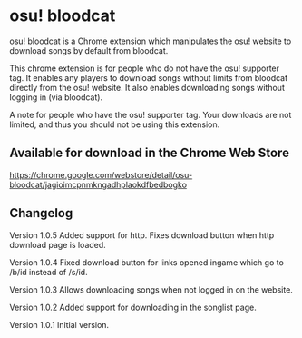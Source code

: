 # osu! bloodcat

osu! bloodcat is a Chrome extension which manipulates the osu! website to download songs by default from bloodcat.

This chrome extension is for people who do not have the osu! supporter tag. It enables any players to download songs without limits from bloodcat directly from the osu! website. It also enables downloading songs without logging in (via bloodcat).

A note for people who have the osu! supporter tag. Your downloads are not limited, and thus you should not be using this extension.

## Available for download in the Chrome Web Store

https://chrome.google.com/webstore/detail/osu-bloodcat/jagioimcpnmkngadhplaokdfbedbogko

## Changelog

Version 1.0.5
Added support for http. Fixes download button when http download page is loaded.

Version 1.0.4
Fixed download button for links opened ingame which go to /b/id instead of /s/id.

Version 1.0.3
Allows downloading songs when not logged in on the website.

Version 1.0.2
Added support for downloading in the songlist page.

Version 1.0.1
Initial version.
